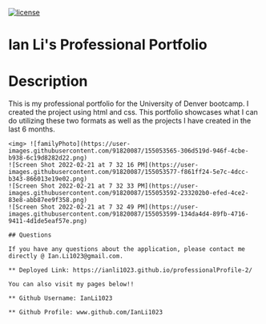 

[![license](https://img.shields.io/badge/license-MIT-yellow.svg)](https://opensource.org/licenses/MIT)
# Ian Li's Professional Portfolio
# Description
This is my professional portfolio for the University of Denver bootcamp. I created the project using html and css.  This portfolio showcases what I can do utilizing these two formats as well as the projects I have created in the last 6 months.  
```
<img> ![familyPhoto](https://user-images.githubusercontent.com/91820087/155053565-306d519d-946f-4cbe-b938-6c19d8282d22.png)
![Screen Shot 2022-02-21 at 7 32 16 PM](https://user-images.githubusercontent.com/91820087/155053577-f861ff24-5e7c-4dcc-b343-866013e19e02.png)
![Screen Shot 2022-02-21 at 7 32 33 PM](https://user-images.githubusercontent.com/91820087/155053592-233202b0-efed-4ce2-83e8-abb87ee9f358.png)
![Screen Shot 2022-02-21 at 7 32 49 PM](https://user-images.githubusercontent.com/91820087/155053599-134da4d4-89fb-4716-9411-4d1de5eaf57e.png)

## Questions

If you have any questions about the application, please contact me directly @ Ian.Li1023@gmail.com.

** Deployed Link: https://ianli1023.github.io/professionalProfile-2/

You can also visit my pages below!!

** Github Username: IanLi1023

** Github Profile: www.github.com/IanLi1023
